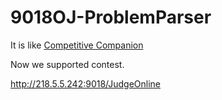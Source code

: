 # 9018OJ-ProblemParser

It is like [Competitive Companion](/jmerle/competitive-companion)

Now we supported contest.

<http://218.5.5.242:9018/JudgeOnline>
